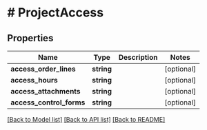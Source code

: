 # # ProjectAccess

## Properties

Name | Type | Description | Notes
------------ | ------------- | ------------- | -------------
**access_order_lines** | **string** |  | [optional]
**access_hours** | **string** |  | [optional]
**access_attachments** | **string** |  | [optional]
**access_control_forms** | **string** |  | [optional]

[[Back to Model list]](../../README.md#models) [[Back to API list]](../../README.md#endpoints) [[Back to README]](../../README.md)

